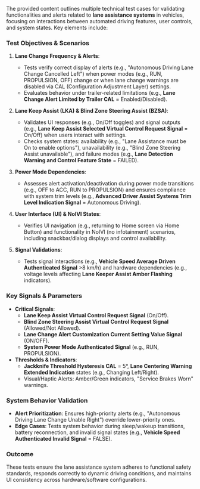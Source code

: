 The provided content outlines multiple technical test cases for validating functionalities and alerts related to **lane assistance systems** in vehicles, focusing on interactions between automated driving features, user controls, and system states. Key elements include:

### **Test Objectives & Scenarios**
1. **Lane Change Frequency & Alerts**:
   - Tests verify correct display of alerts (e.g., "Autonomous Driving Lane Change Cancelled Left") when power modes (e.g., RUN, PROPULSION, OFF) change or when lane change warnings are disabled via CAL (Configuration Adjustment Layer) settings.
   - Evaluates behavior under trailer-related limitations (e.g., **Lane Change Alert Limited by Trailer CAL** = Enabled/Disabled).

2. **Lane Keep Assist (LKA) & Blind Zone Steering Assist (BZSA)**:
   - Validates UI responses (e.g., On/Off toggles) and signal outputs (e.g., **Lane Keep Assist Selected Virtual Control Request Signal** = On/Off) when users interact with settings.
   - Checks system states: availability (e.g., "Lane Assistance must be On to enable options"), unavailability (e.g., "Blind Zone Steering Assist unavailable"), and failure modes (e.g., **Lane Detection Warning and Control Feature State** = FAILED).

3. **Power Mode Dependencies**:
   - Assesses alert activation/deactivation during power mode transitions (e.g., OFF to ACC, RUN to PROPULSION) and ensures compliance with system trim levels (e.g., **Advanced Driver Assist Systems Trim Level Indication Signal** = Autonomous Driving).

4. **User Interface (UI) & NoIVI States**:
   - Verifies UI navigation (e.g., returning to Home screen via Home Button) and functionality in NoIVI (no infotainment) scenarios, including snackbar/dialog displays and control availability.

5. **Signal Validations**:
   - Tests signal interactions (e.g., **Vehicle Speed Average Driven Authenticated Signal** >8 km/h) and hardware dependencies (e.g., voltage levels affecting **Lane Keeper Assist Amber Flashing** indicators).

### **Key Signals & Parameters**
- **Critical Signals**: 
  - **Lane Keep Assist Virtual Control Request Signal** (On/Off).
  - **Blind Zone Steering Assist Virtual Control Request Signal** (Allowed/Not Allowed).
  - **Lane Change Alert Customization Current Setting Value Signal** (ON/OFF).
  - **System Power Mode Authenticated Signal** (e.g., RUN, PROPULSION).
- **Thresholds & Indicators**:
  - **Jackknife Threshold Hysteresis CAL** = 5°, **Lane Centering Warning Extended Indication** states (e.g., Changing Left/Right).
  - Visual/Haptic Alerts: Amber/Green indicators, "Service Brakes Worn" warnings.

### **System Behavior Validation**
- **Alert Prioritization**: Ensures high-priority alerts (e.g., "Autonomous Driving Lane Change Unable Right") override lower-priority ones.
- **Edge Cases**: Tests system behavior during sleep/wakeup transitions, battery reconnection, and invalid signal states (e.g., **Vehicle Speed Authenticated Invalid Signal** = FALSE).

### **Outcome**
These tests ensure the lane assistance system adheres to functional safety standards, responds correctly to dynamic driving conditions, and maintains UI consistency across hardware/software configurations.
